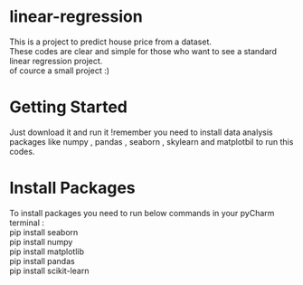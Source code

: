 # linear-regression
This is a project to predict house price from a dataset.
</br>
These codes are clear and simple for those who want to see a standard linear regression project.
</br>
of cource a small project :)
# Getting Started
Just download it and run it !remember you need to install data analysis packages like numpy , pandas , seaborn , skylearn and matplotbil  to run this codes.
# Install Packages
To install packages you need to run below commands in your pyCharm terminal :
</br>
pip install seaborn
</br>
pip install numpy
</br>
pip install matplotlib
</br>
pip install pandas
</br>
pip install scikit-learn

